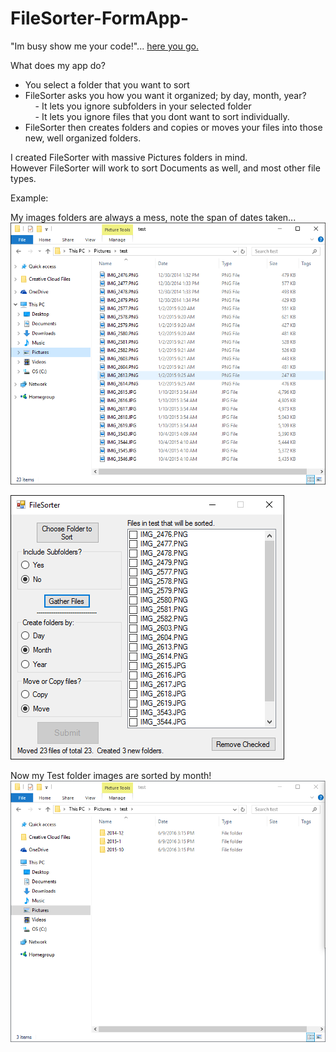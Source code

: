 # FileSorter-FormApp-

"Im busy show me your code!"...
[here you go.](/FileSorter_FormApp/Form1.cs)

What does my app do?
- You select a folder that you want to sort
- FileSorter asks you how you want it organized; by day, month, year?
<br>&nbsp;&nbsp;&nbsp; - It lets you ignore subfolders in your selected folder
<br>&nbsp;&nbsp;&nbsp; - It lets you ignore files that you dont want to sort individually.
- FileSorter then creates folders and copies or moves your files into those new, well organized folders.

I created FileSorter with massive Pictures folders in mind.<br>
However FileSorter will work to sort Documents as well, and most other file types.

Example:

My images folders are always a mess, note the span of dates taken...
![Alt Test Dir Before](/Images/testDirBefore.PNG "Test Dir Before")

![Alt FileSorter GUI](/Images/fileSorterAfterSubmit.PNG "FileSorter GUI")

Now my Test folder images are sorted by month!
![Alt FileSorter GUI](/Images/testDirAfter.PNG "FileSorter GUI")
